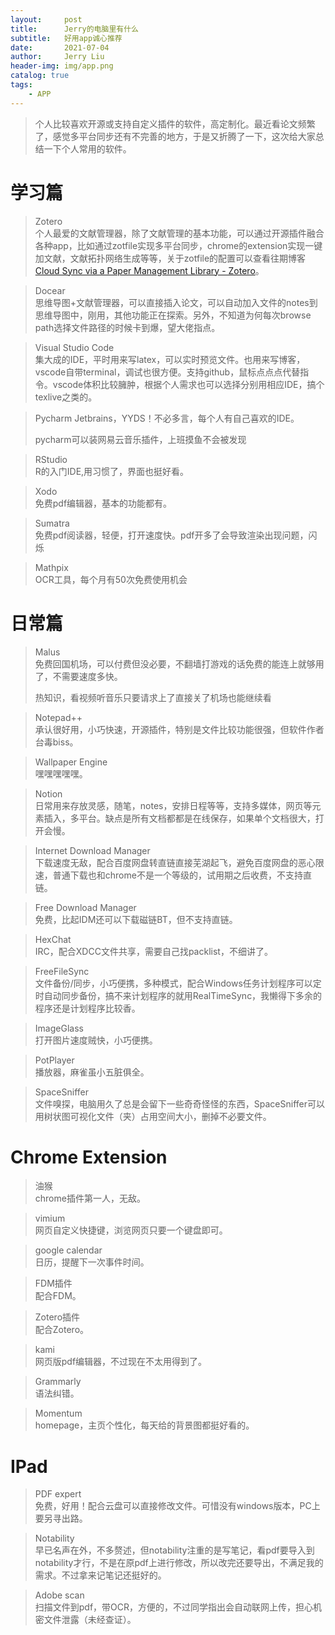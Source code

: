 ```yaml
---
layout:     post
title:      Jerry的电脑里有什么
subtitle:   好用app诚心推荐
date:       2021-07-04
author:     Jerry Liu
header-img: img/app.png
catalog: true
tags:
    - APP
---
```


> 个人比较喜欢开源或支持自定义插件的软件，高定制化。最近看论文频繁了，感觉多平台同步还有不完善的地方，于是又折腾了一下，这次给大家总结一下个人常用的软件。

# 学习篇

> Zotero  
个人最爱的文献管理器，除了文献管理的基本功能，可以通过开源插件融合各种app，比如通过zotfile实现多平台同步，chrome的extension实现一键加文献，文献拓扑网络生成等等，关于zotfile的配置可以查看往期博客 <a href="/2020/08/23/Paper-Management-Library-Zotero/">Cloud Sync via a Paper Management Library - Zotero</a>。

> Docear  
思维导图+文献管理器，可以直接插入论文，可以自动加入文件的notes到思维导图中，刚用，其他功能正在探索。另外，不知道为何每次browse path选择文件路径的时候卡到爆，望大佬指点。

> Visual Studio Code  
集大成的IDE，平时用来写latex，可以实时预览文件。也用来写博客，vscode自带terminal，调试也很方便。支持github，鼠标点点点代替指令。vscode体积比较臃肿，根据个人需求也可以选择分别用相应IDE，搞个texlive之类的。

> Pycharm
> <aa>Jetbrains，YYDS！不必多言，每个人有自己喜欢的IDE。</aa><div class="hiddenblock"><ss>pycharm可以装网易云音乐插件，上班摸鱼不会被发现</ss></div> <!-- 此行通过添加css样式实现 -->

> RStudio  
R的入门IDE,用习惯了，界面也挺好看。

> Xodo  
免费pdf编辑器，基本的功能都有。

> Sumatra  
免费pdf阅读器，轻便，打开速度快。pdf开多了会导致渲染出现问题，闪烁

> Mathpix  
OCR工具，每个月有50次免费使用机会


# 日常篇

> Malus  
> <aa>免费回国机场，可以付费但没必要，不翻墙打游戏的话免费的能连上就够用了，不需要速度多快。</aa><div class="hiddenblock"><ss>热知识，看视频听音乐只要请求上了直接关了机场也能继续看</ss></div>

> <div class="hiddenblock"><ss>Notepad++<br>
> 承认很好用，小巧快速，开源插件，特别是文件比较功能很强，但软件作者台毒biss。</ss></div>

> Wallpaper Engine  
嘿嘿嘿嘿嘿。

> Notion  
日常用来存放灵感，随笔，notes，安排日程等等，支持多媒体，网页等元素插入，多平台。缺点是所有文档都都是在线保存，如果单个文档很大，打开会慢。

> Internet Download Manager  
下载速度无敌，配合百度网盘转直链直接芜湖起飞，避免百度网盘的恶心限速，普通下载也和chrome不是一个等级的，试用期之后收费，不支持直链。

> Free Download Manager  
免费，比起IDM还可以下载磁链BT，但不支持直链。

> HexChat  
IRC，配合XDCC文件共享，需要自己找packlist，不细讲了。

> FreeFileSync  
文件备份/同步，小巧便携，多种模式，配合Windows任务计划程序可以定时自动同步备份，搞不来计划程序的就用RealTimeSync，我懒得下多余的程序还是计划程序比较香。

> ImageGlass  
打开图片速度贼快，小巧便携。

> PotPlayer  
播放器，麻雀虽小五脏俱全。

> SpaceSniffer  
文件嗅探，电脑用久了总是会留下一些奇奇怪怪的东西，SpaceSniffer可以用树状图可视化文件（夹）占用空间大小，删掉不必要文件。

# Chrome Extension

> 油猴  
chrome插件第一人，无敌。

> vimium  
网页自定义快捷键，浏览网页只要一个键盘即可。

> google calendar  
日历，提醒下一次事件时间。

> FDM插件  
配合FDM。

> Zotero插件  
配合Zotero。

> kami  
网页版pdf编辑器，不过现在不太用得到了。

> Grammarly  
语法纠错。

> Momentum  
homepage，主页个性化，每天给的背景图都挺好看的。

# IPad

> PDF expert  
免费，好用！配合云盘可以直接修改文件。可惜没有windows版本，PC上要另寻出路。

> Notability  
早已名声在外，不多赘述，但notability注重的是写笔记，看pdf要导入到notability才行，不是在原pdf上进行修改，所以改完还要导出，不满足我的需求。不过拿来记笔记还挺好的。

> Adobe scan  
扫描文件到pdf，带OCR，方便的，不过同学指出会自动联网上传，担心机密文件泄露（未经查证）。
